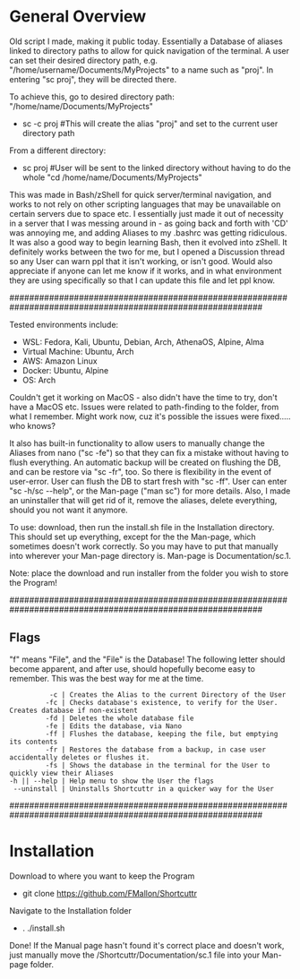 # General Overview

Old script I made, making it public today.  Essentially a Database of aliases linked to directory paths to allow for quick navigation of the terminal. A user can set their desired directory path, e.g. "/home/username/Documents/MyProjects" to a name such as "proj".  In entering "sc proj", they will be directed there.


To achieve this, go to desired directory path: "/home/name/Documents/MyProjects"

  -  sc -c proj #This will create the alias "proj" and set to the current user directory path

From a different directory:

  -  sc proj #User will be sent to the linked directory without having to do the whole "cd /home/name/Documents/MyProjects"


This was made in Bash/zShell for quick server/terminal navigation, and works to not rely on other scripting languages that may be unavailable on certain servers due to space etc.  I essentially just made it out of necessity in a server that I was messing around in - as going back and forth with 'CD' was annoying me, and adding Aliases to my .bashrc was getting ridiculous.  It was also a good way to begin learning Bash, then it evolved into zShell.  It definitely works between the two for me, but I opened a Discussion thread so any User can warn ppl that it isn't working, or isn't good.  Would also appreciate if anyone can let me know if it works, and in what environment they are using specifically so that I can update this file and let ppl know.      


###########################################################################################################


Tested environments include:
  -  WSL: Fedora, Kali, Ubuntu, Debian, Arch, AthenaOS, Alpine, Alma
  -  Virtual Machine: Ubuntu, Arch
  -  AWS: Amazon Linux
  - Docker: Ubuntu, Alpine
  - OS: Arch

Couldn't get it working on MacOS - also didn't have the time to try, don't have a MacOS etc.  Issues were related to path-finding to the folder, from what I remember. Might work now, cuz it's possible the issues were fixed..... who knows? 

It also has built-in functionality to allow users to manually change the Aliases from nano ("sc -fe") so that they can fix a mistake without having to flush everything.
An automatic backup will be created on flushing the DB, and can be restore via "sc -fr", too.  So there is flexibility in the event of user-error.
User can flush the DB to start fresh with "sc -ff".  User can enter "sc -h/sc --help", or the Man-page ("man sc") for more details. 
Also, I made an uninstaller that will get rid of it, remove the aliases, delete everything, should you not want it anymore. 

To use: download, then run the install.sh file in the Installation directory.  This should set up everything, except for the the Man-page, which sometimes doesn't work correctly.  So you may have to put that manually into wherever your Man-page directory is.  Man-page is Documentation/sc.1.

Note: place the download and run installer from the folder you wish to store the Program!

###########################################################################################################


## Flags

"f" means "File", and the "File" is the Database! The following letter should become apparent, and after use, should hopefully become easy to remember.  This was the best way for me at the time.  

              -c | Creates the Alias to the current Directory of the User
             -fc | Checks database's existence, to verify for the User.  Creates database if non-existent
             -fd | Deletes the whole database file
             -fe | Edits the database, via Nano  
             -ff | Flushes the database, keeping the file, but emptying its contents
             -fr | Restores the database from a backup, in case user accidentally deletes or flushes it.
             -fs | Shows the database in the terminal for the User to quickly view their Aliases
    -h || --help | Help menu to show the User the flags 
     --uninstall | Uninstalls Shortcuttr in a quicker way for the User


###########################################################################################################




# Installation

  
Download to where you want to keep the Program
  - git clone https://github.com/FMallon/Shortcuttr

Navigate to the Installation folder
  - . ./install.sh

Done! If the Manual page hasn't found it's correct place and doesn't work, just manually move the /Shortcuttr/Documentation/sc.1 file into your Man-page folder.
